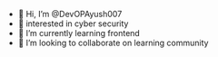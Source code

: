- 👋 Hi, I’m @DevOPAyush007
- 👀 interested in cyber security 
- 🌱 I’m currently learning frontend 
- 💞️ I’m looking to collaborate on learning community 
  

<!---
DevOPAyush007/ 

